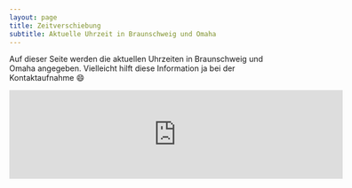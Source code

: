 ```yaml
---
layout: page
title: Zeitverschiebung
subtitle: Aktuelle Uhrzeit in Braunschweig und Omaha
---
```


Auf dieser Seite werden die aktuellen Uhrzeiten in Braunschweig und Omaha angegeben. Vielleicht hilft diese Information ja bei der Kontaktaufnahme 😄

<center>
 <iframe src="https://eloisius.github.io/timewidget.html" title="Weltuhren" width=600 height=160 style="border:none"></iframe>
</center>